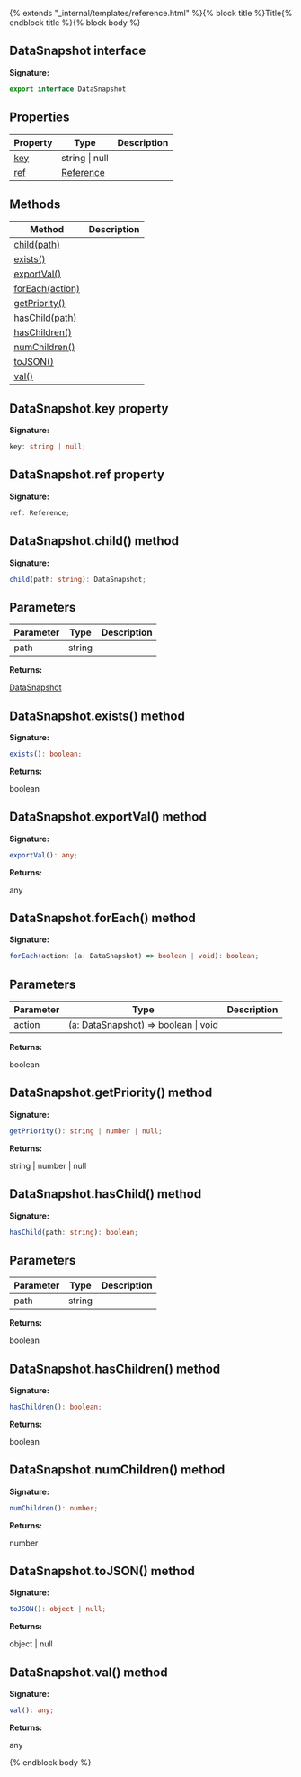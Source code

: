 {% extends "_internal/templates/reference.html" %}{% block title %}Title{% endblock title %}{% block body %}
## DataSnapshot interface


<b>Signature:</b>

```typescript
export interface DataSnapshot 
```

## Properties

|  Property | Type | Description |
|  --- | --- | --- |
|  [key](./database.datasnapshot.md#datasnapshotkey_property) | string \| null |  |
|  [ref](./database.datasnapshot.md#datasnapshotref_property) | [Reference](./database.reference.md#reference_interface) |  |

## Methods

|  Method | Description |
|  --- | --- |
|  [child(path)](./database.datasnapshot.md#datasnapshotchild_method) |  |
|  [exists()](./database.datasnapshot.md#datasnapshotexists_method) |  |
|  [exportVal()](./database.datasnapshot.md#datasnapshotexportval_method) |  |
|  [forEach(action)](./database.datasnapshot.md#datasnapshotforeach_method) |  |
|  [getPriority()](./database.datasnapshot.md#datasnapshotgetpriority_method) |  |
|  [hasChild(path)](./database.datasnapshot.md#datasnapshothaschild_method) |  |
|  [hasChildren()](./database.datasnapshot.md#datasnapshothaschildren_method) |  |
|  [numChildren()](./database.datasnapshot.md#datasnapshotnumchildren_method) |  |
|  [toJSON()](./database.datasnapshot.md#datasnapshottojson_method) |  |
|  [val()](./database.datasnapshot.md#datasnapshotval_method) |  |

## DataSnapshot.key property

<b>Signature:</b>

```typescript
key: string | null;
```

## DataSnapshot.ref property

<b>Signature:</b>

```typescript
ref: Reference;
```

## DataSnapshot.child() method

<b>Signature:</b>

```typescript
child(path: string): DataSnapshot;
```

## Parameters

|  Parameter | Type | Description |
|  --- | --- | --- |
|  path | string |  |

<b>Returns:</b>

[DataSnapshot](./database.datasnapshot.md#datasnapshot_interface)

## DataSnapshot.exists() method

<b>Signature:</b>

```typescript
exists(): boolean;
```
<b>Returns:</b>

boolean

## DataSnapshot.exportVal() method

<b>Signature:</b>

```typescript
exportVal(): any;
```
<b>Returns:</b>

any

## DataSnapshot.forEach() method

<b>Signature:</b>

```typescript
forEach(action: (a: DataSnapshot) => boolean | void): boolean;
```

## Parameters

|  Parameter | Type | Description |
|  --- | --- | --- |
|  action | (a: [DataSnapshot](./database.datasnapshot.md#datasnapshot_interface)<!-- -->) =&gt; boolean \| void |  |

<b>Returns:</b>

boolean

## DataSnapshot.getPriority() method

<b>Signature:</b>

```typescript
getPriority(): string | number | null;
```
<b>Returns:</b>

string \| number \| null

## DataSnapshot.hasChild() method

<b>Signature:</b>

```typescript
hasChild(path: string): boolean;
```

## Parameters

|  Parameter | Type | Description |
|  --- | --- | --- |
|  path | string |  |

<b>Returns:</b>

boolean

## DataSnapshot.hasChildren() method

<b>Signature:</b>

```typescript
hasChildren(): boolean;
```
<b>Returns:</b>

boolean

## DataSnapshot.numChildren() method

<b>Signature:</b>

```typescript
numChildren(): number;
```
<b>Returns:</b>

number

## DataSnapshot.toJSON() method

<b>Signature:</b>

```typescript
toJSON(): object | null;
```
<b>Returns:</b>

object \| null

## DataSnapshot.val() method

<b>Signature:</b>

```typescript
val(): any;
```
<b>Returns:</b>

any

{% endblock body %}
